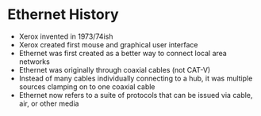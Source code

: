 # Ethernet History
- Xerox invented in 1973/74ish
- Xerox created first mouse and graphical user interface
- Ethernet was first created as a better way to connect local area networks
- Ethernet was originally through coaxial cables (not CAT-V)
- Instead of many cables individually connecting to a hub, it was multiple sources clamping on to one coaxial cable
- Ethernet now refers to a suite of protocols that can be issued via cable, air, or other media
